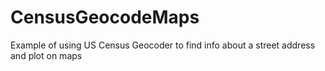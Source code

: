 CensusGeocodeMaps
=================

Example of using US Census Geocoder to find info about a street address and plot on maps
